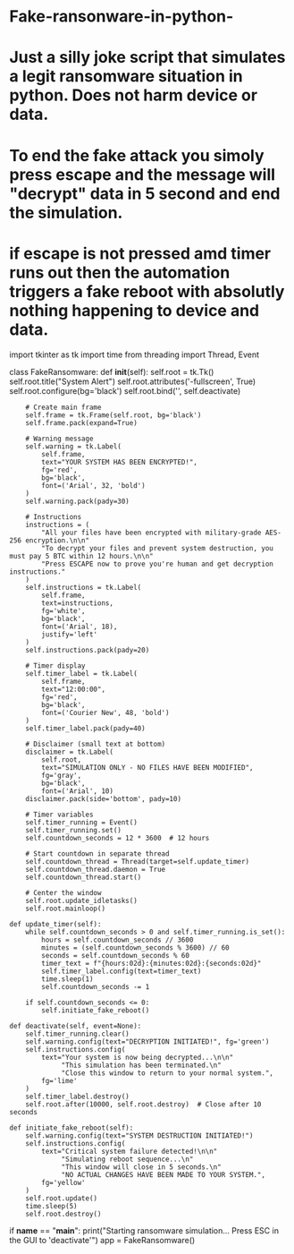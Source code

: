 # Fake-ransonware-in-python-
# Just a silly joke script that simulates a legit ransomware situation in python. Does not harm device or data. 
# To end the fake attack you simoly press escape and the message will "decrypt" data in 5 second and end the simulation. 
# if escape is not pressed amd timer runs out then the automation triggers a fake reboot with absolutly nothing happening to device and data. 
import tkinter as tk
import time
from threading import Thread, Event

class FakeRansomware:
    def __init__(self):
        self.root = tk.Tk()
        self.root.title("System Alert")
        self.root.attributes('-fullscreen', True)
        self.root.configure(bg='black')
        self.root.bind('<Escape>', self.deactivate)
        
        # Create main frame
        self.frame = tk.Frame(self.root, bg='black')
        self.frame.pack(expand=True)
        
        # Warning message
        self.warning = tk.Label(
            self.frame,
            text="YOUR SYSTEM HAS BEEN ENCRYPTED!",
            fg='red',
            bg='black',
            font=('Arial', 32, 'bold')
        )
        self.warning.pack(pady=30)
        
        # Instructions
        instructions = (
            "All your files have been encrypted with military-grade AES-256 encryption.\n\n"
            "To decrypt your files and prevent system destruction, you must pay 5 BTC within 12 hours.\n\n"
            "Press ESCAPE now to prove you're human and get decryption instructions."
        )
        self.instructions = tk.Label(
            self.frame,
            text=instructions,
            fg='white',
            bg='black',
            font=('Arial', 18),
            justify='left'
        )
        self.instructions.pack(pady=20)
        
        # Timer display
        self.timer_label = tk.Label(
            self.frame,
            text="12:00:00",
            fg='red',
            bg='black',
            font=('Courier New', 48, 'bold')
        )
        self.timer_label.pack(pady=40)
        
        # Disclaimer (small text at bottom)
        disclaimer = tk.Label(
            self.root,
            text="SIMULATION ONLY - NO FILES HAVE BEEN MODIFIED",
            fg='gray',
            bg='black',
            font=('Arial', 10)
        disclaimer.pack(side='bottom', pady=10)
        
        # Timer variables
        self.timer_running = Event()
        self.timer_running.set()
        self.countdown_seconds = 12 * 3600  # 12 hours
        
        # Start countdown in separate thread
        self.countdown_thread = Thread(target=self.update_timer)
        self.countdown_thread.daemon = True
        self.countdown_thread.start()
        
        # Center the window
        self.root.update_idletasks()
        self.root.mainloop()

    def update_timer(self):
        while self.countdown_seconds > 0 and self.timer_running.is_set():
            hours = self.countdown_seconds // 3600
            minutes = (self.countdown_seconds % 3600) // 60
            seconds = self.countdown_seconds % 60
            timer_text = f"{hours:02d}:{minutes:02d}:{seconds:02d}"
            self.timer_label.config(text=timer_text)
            time.sleep(1)
            self.countdown_seconds -= 1
        
        if self.countdown_seconds <= 0:
            self.initiate_fake_reboot()

    def deactivate(self, event=None):
        self.timer_running.clear()
        self.warning.config(text="DECRYPTION INITIATED!", fg='green')
        self.instructions.config(
            text="Your system is now being decrypted...\n\n"
                 "This simulation has been terminated.\n"
                 "Close this window to return to your normal system.",
            fg='lime'
        )
        self.timer_label.destroy()
        self.root.after(10000, self.root.destroy)  # Close after 10 seconds

    def initiate_fake_reboot(self):
        self.warning.config(text="SYSTEM DESTRUCTION INITIATED!")
        self.instructions.config(
            text="Critical system failure detected!\n\n"
                 "Simulating reboot sequence...\n"
                 "This window will close in 5 seconds.\n"
                 "NO ACTUAL CHANGES HAVE BEEN MADE TO YOUR SYSTEM.",
            fg='yellow'
        )
        self.root.update()
        time.sleep(5)
        self.root.destroy()

if __name__ == "__main__":
    print("Starting ransomware simulation... Press ESC in the GUI to 'deactivate'")
    app = FakeRansomware()
